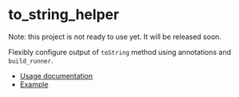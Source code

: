 # to_string_helper
Note: this project is not ready to use yet. It will be released soon.

Flexibly configure output of `toString` method using annotations and `build_runner`.

* [Usage documentation](to_string_helper)
* [Example](example)
